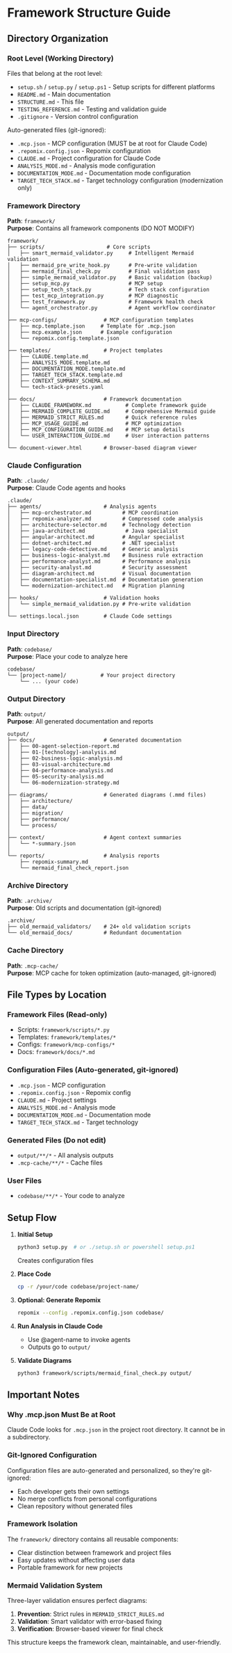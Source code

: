 # Framework Structure Guide

## Directory Organization

### Root Level (Working Directory)
Files that belong at the root level:
- `setup.sh` / `setup.py` / `setup.ps1` - Setup scripts for different platforms
- `README.md` - Main documentation
- `STRUCTURE.md` - This file
- `TESTING_REFERENCE.md` - Testing and validation guide
- `.gitignore` - Version control configuration

Auto-generated files (git-ignored):
- `.mcp.json` - MCP configuration (MUST be at root for Claude Code)
- `.repomix.config.json` - Repomix configuration
- `CLAUDE.md` - Project configuration for Claude Code
- `ANALYSIS_MODE.md` - Analysis mode configuration
- `DOCUMENTATION_MODE.md` - Documentation mode configuration
- `TARGET_TECH_STACK.md` - Target technology configuration (modernization only)

### Framework Directory
**Path**: `framework/`  
**Purpose**: Contains all framework components (DO NOT MODIFY)

```
framework/
├── scripts/                    # Core scripts
│   ├── smart_mermaid_validator.py     # Intelligent Mermaid validation
│   ├── mermaid_pre_write_hook.py      # Pre-write validation
│   ├── mermaid_final_check.py         # Final validation pass
│   ├── simple_mermaid_validator.py    # Basic validation (backup)
│   ├── setup_mcp.py                   # MCP setup
│   ├── setup_tech_stack.py            # Tech stack configuration
│   ├── test_mcp_integration.py        # MCP diagnostic
│   ├── test_framework.py              # Framework health check
│   └── agent_orchestrator.py          # Agent workflow coordinator
│
├── mcp-configs/               # MCP configuration templates
│   ├── mcp.template.json     # Template for .mcp.json
│   ├── mcp.example.json      # Example configuration
│   └── repomix.config.template.json
│
├── templates/                 # Project templates
│   ├── CLAUDE.template.md
│   ├── ANALYSIS_MODE.template.md
│   ├── DOCUMENTATION_MODE.template.md
│   ├── TARGET_TECH_STACK.template.md
│   ├── CONTEXT_SUMMARY_SCHEMA.md
│   └── tech-stack-presets.yaml
│
├── docs/                      # Framework documentation
│   ├── CLAUDE_FRAMEWORK.md           # Complete framework guide
│   ├── MERMAID_COMPLETE_GUIDE.md     # Comprehensive Mermaid guide
│   ├── MERMAID_STRICT_RULES.md       # Quick reference rules
│   ├── MCP_USAGE_GUIDE.md            # MCP optimization
│   ├── MCP_CONFIGURATION_GUIDE.md    # MCP setup details
│   └── USER_INTERACTION_GUIDE.md     # User interaction patterns
│
└── document-viewer.html       # Browser-based diagram viewer
```

### Claude Configuration
**Path**: `.claude/`  
**Purpose**: Claude Code agents and hooks

```
.claude/
├── agents/                    # Analysis agents
│   ├── mcp-orchestrator.md          # MCP coordination
│   ├── repomix-analyzer.md          # Compressed code analysis
│   ├── architecture-selector.md     # Technology detection
│   ├── java-architect.md             # Java specialist
│   ├── angular-architect.md         # Angular specialist
│   ├── dotnet-architect.md          # .NET specialist
│   ├── legacy-code-detective.md     # Generic analysis
│   ├── business-logic-analyst.md    # Business rule extraction
│   ├── performance-analyst.md       # Performance analysis
│   ├── security-analyst.md          # Security assessment
│   ├── diagram-architect.md         # Visual documentation
│   ├── documentation-specialist.md  # Documentation generation
│   └── modernization-architect.md   # Migration planning
│
├── hooks/                     # Validation hooks
│   └── simple_mermaid_validation.py # Pre-write validation
│
└── settings.local.json        # Claude Code settings
```

### Input Directory
**Path**: `codebase/`  
**Purpose**: Place your code to analyze here

```
codebase/
└── [project-name]/           # Your project directory
    └── ... (your code)
```

### Output Directory
**Path**: `output/`  
**Purpose**: All generated documentation and reports

```
output/
├── docs/                      # Generated documentation
│   ├── 00-agent-selection-report.md
│   ├── 01-[technology]-analysis.md
│   ├── 02-business-logic-analysis.md
│   ├── 03-visual-architecture.md
│   ├── 04-performance-analysis.md
│   ├── 05-security-analysis.md
│   └── 06-modernization-strategy.md
│
├── diagrams/                  # Generated diagrams (.mmd files)
│   ├── architecture/
│   ├── data/
│   ├── migration/
│   ├── performance/
│   └── process/
│
├── context/                   # Agent context summaries
│   └── *-summary.json
│
└── reports/                   # Analysis reports
    ├── repomix-summary.md
    └── mermaid_final_check_report.json
```

### Archive Directory
**Path**: `.archive/`  
**Purpose**: Old scripts and documentation (git-ignored)

```
.archive/
├── old_mermaid_validators/    # 24+ old validation scripts
└── old_mermaid_docs/          # Redundant documentation
```

### Cache Directory
**Path**: `.mcp-cache/`  
**Purpose**: MCP cache for token optimization (auto-managed, git-ignored)

## File Types by Location

### Framework Files (Read-only)
- Scripts: `framework/scripts/*.py`
- Templates: `framework/templates/*`
- Configs: `framework/mcp-configs/*`
- Docs: `framework/docs/*.md`

### Configuration Files (Auto-generated, git-ignored)
- `.mcp.json` - MCP configuration
- `.repomix.config.json` - Repomix config
- `CLAUDE.md` - Project settings
- `ANALYSIS_MODE.md` - Analysis mode
- `DOCUMENTATION_MODE.md` - Documentation mode
- `TARGET_TECH_STACK.md` - Target technology

### Generated Files (Do not edit)
- `output/**/*` - All analysis outputs
- `.mcp-cache/**/*` - Cache files

### User Files
- `codebase/**/*` - Your code to analyze

## Setup Flow

1. **Initial Setup**
   ```bash
   python3 setup.py  # or ./setup.sh or powershell setup.ps1
   ```
   Creates configuration files

2. **Place Code**
   ```bash
   cp -r /your/code codebase/project-name/
   ```

3. **Optional: Generate Repomix**
   ```bash
   repomix --config .repomix.config.json codebase/
   ```

4. **Run Analysis in Claude Code**
   - Use @agent-name to invoke agents
   - Outputs go to `output/`

5. **Validate Diagrams**
   ```bash
   python3 framework/scripts/mermaid_final_check.py output/
   ```

## Important Notes

### Why .mcp.json Must Be at Root
Claude Code looks for `.mcp.json` in the project root directory. It cannot be in a subdirectory.

### Git-Ignored Configuration
Configuration files are auto-generated and personalized, so they're git-ignored:
- Each developer gets their own settings
- No merge conflicts from personal configurations
- Clean repository without generated files

### Framework Isolation
The `framework/` directory contains all reusable components:
- Clear distinction between framework and project files
- Easy updates without affecting user data
- Portable framework for new projects

### Mermaid Validation System
Three-layer validation ensures perfect diagrams:
1. **Prevention**: Strict rules in `MERMAID_STRICT_RULES.md`
2. **Validation**: Smart validator with error-based fixing
3. **Verification**: Browser-based viewer for final check

This structure keeps the framework clean, maintainable, and user-friendly.